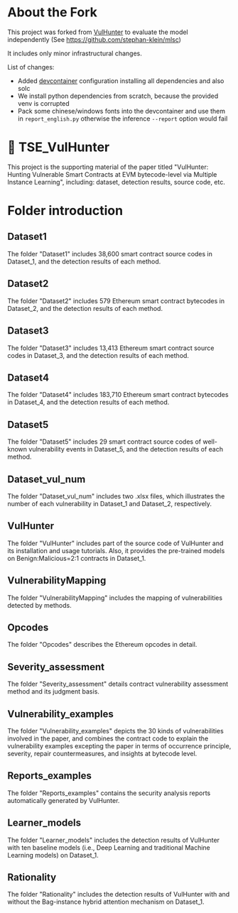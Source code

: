 # About the Fork

This project was forked from [VulHunter](https://github.com/Secbrain/VulHunter) to evaluate the model independently (See https://github.com/stephan-klein/mlsc)

It includes only minor infrastructural changes.

List of changes:
- Added [devcontainer](https://containers.dev/) configuration installing all dependencies and also solc
- We install python dependencies from scratch, because the provided venv is corrupted
- Pack some chinese/windows fonts into the devcontainer and use them in `report_english.py` otherwise the inference `--report` option would fail


# 🏹 TSE_VulHunter
This project is the supporting material of the paper titled "VulHunter: Hunting Vulnerable Smart Contracts at EVM bytecode-level via Multiple Instance Learning", including: dataset, detection results, source code, etc.

# Folder introduction

## Dataset1

The folder "Dataset1" includes 38,600 smart contract source codes in Dataset_1, and the detection results of each method.

## Dataset2

The folder "Dataset2" includes 579 Ethereum smart contract bytecodes in Dataset_2, and the detection results of each method.

## Dataset3

The folder "Dataset3" includes 13,413 Ethereum smart contract source codes in Dataset_3, and the detection results of each method.

## Dataset4

The folder "Dataset4" includes 183,710 Ethereum smart contract bytecodes in Dataset_4, and the detection results of each method.

## Dataset5

The folder "Dataset5" includes 29 smart contract source codes of well-known vulnerability events in Dataset_5, and the detection results of each method.

## Dataset_vul_num

The folder "Dataset_vul_num" includes two .xlsx files, which illustrates the number of each vulnerability in Dataset_1 and Dataset_2, respectively.

## VulHunter

The folder "VulHunter" includes part of the source code of VulHunter and its installation and usage tutorials. Also, it provides the pre-trained models on Benign:Malicious=2:1 contracts in Dataset_1.

## VulnerabilityMapping

The folder "VulnerabilityMapping" includes the mapping of vulnerabilities detected by methods.

## Opcodes

The folder "Opcodes" describes the Ethereum opcodes in detail.

## Severity_assessment

The folder "Severity_assessment" details contract vulnerability assessment method and its judgment basis.

## Vulnerability_examples

The folder "Vulnerability_examples" depicts the 30 kinds of vulnerabilities involved in the paper, and combines the contract code to explain the vulnerability examples excepting the paper in terms of occurrence principle, severity, repair countermeasures, and insights at bytecode level.

## Reports_examples

The folder "Reports_examples" contains the security analysis reports automatically generated by VulHunter.

## Learner_models

The folder "Learner_models" includes the detection results of VulHunter with ten baseline models (i.e., Deep Learning and traditional Machine Learning models) on Dataset_1.

## Rationality

The folder "Rationality" includes the detection results of VulHunter with and without the Bag-instance hybrid attention mechanism on Dataset_1.

